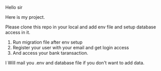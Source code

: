 Hello sir

Here is my project.

Please clone this repo in your local and add env file and setup database access in it.

1) Run migration file after env setup
2) Register your user with your email and get login access
3) And access your bank taransaction.



I Will mail you .env and database file if you don't want to add  data.
